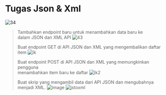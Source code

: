 # Tugas Json & Xml
![34](https://github.com/user-attachments/assets/454c496f-5521-40a3-b834-29058caebda5)
> Tambahkan	endpoint	baru	untuk	menambahkan	data	baru	ke	
dalam	JSON	dan	XML	API
![43](https://github.com/user-attachments/assets/66515e69-9d28-49b3-9220-a13d2a4cf00f)
> 
> Buat	endpoint	GET	di	API	JSON	dan	XML	yang	mengembalikan	daftar	item
![ik](https://github.com/user-attachments/assets/cb97bf50-e9bb-436e-9a24-abb5c1a5c700)
> 
> Buat	endpoint	POST	di	API	JSON	dan	XML	yang	memungkinkan	pengguna	
menambahkan	item	baru	ke	daftar
![ik2](https://github.com/user-attachments/assets/6cc94906-2df9-4802-96e2-153b97c4415f)
> 
> Buat	skrip	yang	mengambil	data	dari	API	JSON	dan	
mengubahnya	menjadi	XML.
![image](https://github.com/user-attachments/assets/e0132625-6ada-4f8a-bd0b-d8a105de72a0)
![jstoxml](https://github.com/user-attachments/assets/39b6ed5c-c3dc-4120-919c-3c201660e012)




